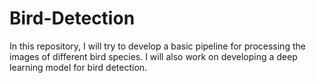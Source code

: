 # Bird-Detection
In this repository, I will try to develop a basic pipeline for processing the images of different bird species. I will also work on developing a deep learning model for bird detection.

